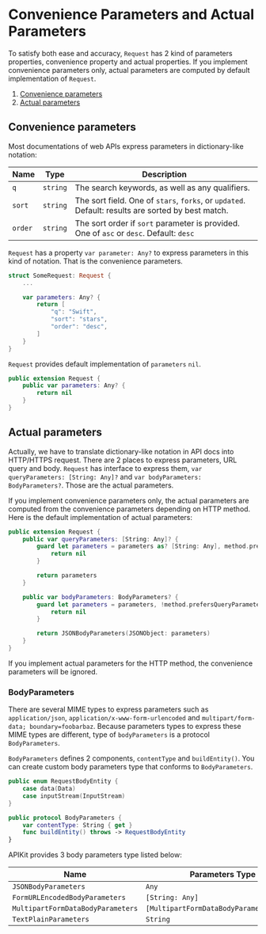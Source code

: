 # Convenience Parameters and Actual Parameters

To satisfy both ease and accuracy, `Request` has 2 kind of parameters properties, convenience property and actual properties. If you implement convenience parameters only, actual parameters are computed by default implementation of `Request`.

1. [Convenience parameters](#convenience-parameters)
2. [Actual parameters](#actual-parameters)

## Convenience parameters

Most documentations of web APIs express parameters in dictionary-like notation:

|Name   |Type    |Description                                                                                      |
|-------|--------|-------------------------------------------------------------------------------------------------|
|`q`    |`string`|The search keywords, as well as any qualifiers.                                                  |
|`sort` |`string`|The sort field. One of `stars`, `forks`, or `updated`. Default: results are sorted by best match.|
|`order`|`string`|The sort order if `sort` parameter is provided. One of `asc` or `desc`. Default: `desc`          |

 `Request` has a property `var parameter: Any?` to express parameters in this kind of notation. That is the convenience parameters.

```swift
struct SomeRequest: Request {
    ...

    var parameters: Any? {
        return [
            "q": "Swift",
            "sort": "stars",
            "order": "desc",
        ]
    }
}
```

`Request` provides default implementation of `parameters` `nil`.

```swift
public extension Request {
    public var parameters: Any? {
        return nil
    }
}
```

## Actual parameters

Actually, we have to translate dictionary-like notation in API docs into HTTP/HTTPS request. There are 2 places to express parameters, URL query and body. `Request` has interface to express them, `var queryParameters: [String: Any]?` and `var bodyParameters: BodyParameters?`. Those are the actual parameters.

If you implement convenience parameters only, the actual parameters are computed from the convenience parameters depending on HTTP method. Here is the default implementation of actual parameters:

```swift
public extension Request {
    public var queryParameters: [String: Any]? {
        guard let parameters = parameters as? [String: Any], method.prefersQueryParameters else {
            return nil
        }

        return parameters
    }

    public var bodyParameters: BodyParameters? {
        guard let parameters = parameters, !method.prefersQueryParameters else {
            return nil
        }

        return JSONBodyParameters(JSONObject: parameters)
    }
}
```

If you implement actual parameters for the HTTP method, the convenience parameters will be ignored.

### BodyParameters

There are several MIME types to express parameters such as `application/json`, `application/x-www-form-urlencoded` and `multipart/form-data; boundary=foobarbaz`. Because parameters types to express these MIME types are different, type of `bodyParameters` is a protocol `BodyParameters`.

`BodyParameters` defines 2 components, `contentType` and `buildEntity()`. You can create custom body parameters type that conforms to `BodyParameters`.

```swift
public enum RequestBodyEntity {
    case data(Data)
    case inputStream(InputStream)
}

public protocol BodyParameters {
    var contentType: String { get }
    func buildEntity() throws -> RequestBodyEntity
}
```

APIKit provides 3 body parameters type listed below:

|Name                             |Parameters Type                         |
|---------------------------------|----------------------------------------|
|`JSONBodyParameters`             |`Any`                                   |
|`FormURLEncodedBodyParameters`   |`[String: Any]`                         |
|`MultipartFormDataBodyParameters`|`[MultipartFormDataBodyParameters.Part]`|
|`TextPlainParameters`            |`String`                                |
